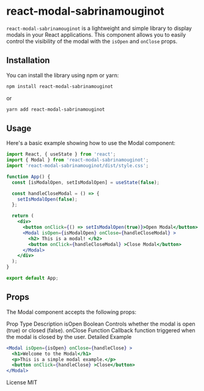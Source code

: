 # react-modal-sabrinamouginot

`react-modal-sabrinamouginot` is a lightweight and simple library to display modals in your React applications. This component allows you to easily control the visibility of the modal with the `isOpen` and `onClose` props.

## Installation

You can install the library using npm or yarn:

```bash
npm install react-modal-sabrinamouginot
```

or

```bash
yarn add react-modal-sabrinamouginot
```

## Usage

Here's a basic example showing how to use the Modal component:

```jsx
import React, { useState } from 'react';
import { Modal } from 'react-modal-sabrinamouginot';
import 'react-modal-sabrinamouginot/dist/style.css';

function App() {
  const [isModalOpen, setIsModalOpen] = useState(false);

  const handleCloseModal = () => {
    setIsModalOpen(false);
  };

  return (
    <div>
      <button onClick={() => setIsModalOpen(true)}>Open Modal</button>
      <Modal isOpen={isModalOpen} onClose={handleCloseModal} >
        <h2> This is a modal! </h2>
        <button onClick={handleCloseModal} >Close Modal</button>
      </Modal>
    </div>
  );
}

export default App;
```

## Props

The Modal component accepts the following props:

Prop Type Description
isOpen Boolean Controls whether the modal is open (true) or closed (false).
onClose Function Callback function triggered when the modal is closed by the user.
Detailed Example

```jsx
<Modal isOpen={isOpen} onClose={handleClose} >
  <h1>Welcome to the Modal</h1>
  <p>This is a simple modal example.</p>
  <button onClick={handleClose} >Close</button>
</Modal>
```

License
MIT
